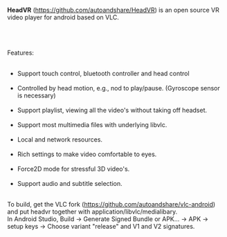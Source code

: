 <b>HeadVR</b> (https://github.com/autoandshare/HeadVR) is an open source VR video player
for
android based on VLC.<br/><br/>

<br/><br/>
Features:<br/><br/>
- Support touch control, bluetooth controller and head control<br/><br/>
- Controlled by head motion, e.g., nod to play/pause. (Gyroscope sensor is
necessary) <br/><br/>
- Support playlist, viewing all the video's without taking off headset. <br/><br/>
- Support most multimedia files with underlying libvlc. <br/><br/>
- Local and network resources.<br/><br/>
- Rich settings to make video comfortable to eyes.<br/><br/>
- Force2D mode for stressful 3D video's.<br/><br/>
- Support audio and subtitle selection.<br/><br/>

To build, get the VLC fork (https://github.com/autoandshare/vlc-android) and put headvr
together with application/libvlc/medialibary. <br/>
In Android Studio, Build -> Generate Signed Bundle or APK... -> APK -> setup keys -> Choose variant "release" and V1 and V2 signatures.


